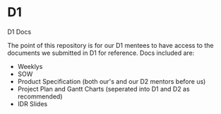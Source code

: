 # D1
D1 Docs

The point of this repository is for our D1 mentees to have access to the documents we submitted in D1 for reference. 
Docs included are:
- Weeklys
- SOW 
- Product Specification (both our's and our D2 mentors before us)
- Project Plan and Gantt Charts (seperated into D1 and D2 as recommended)
- IDR Slides
